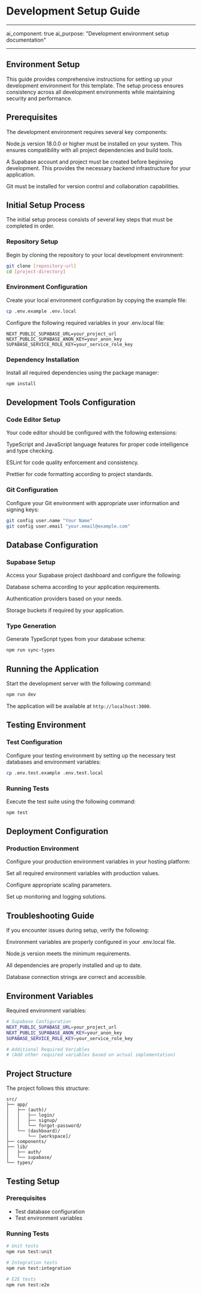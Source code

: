 # Development Setup Guide

---

ai_component: true
ai_purpose: "Development environment setup documentation"

---

## Environment Setup

This guide provides comprehensive instructions for setting up your development environment for this template. The setup process ensures consistency across all development environments while maintaining security and performance.

## Prerequisites

The development environment requires several key components:

Node.js version 18.0.0 or higher must be installed on your system. This ensures compatibility with all project dependencies and build tools.

A Supabase account and project must be created before beginning development. This provides the necessary backend infrastructure for your application.

Git must be installed for version control and collaboration capabilities.

## Initial Setup Process

The initial setup process consists of several key steps that must be completed in order.

### Repository Setup

Begin by cloning the repository to your local development environment:

```bash
git clone [repository-url]
cd [project-directory]
```

### Environment Configuration

Create your local environment configuration by copying the example file:

```bash
cp .env.example .env.local
```

Configure the following required variables in your .env.local file:

```
NEXT_PUBLIC_SUPABASE_URL=your_project_url
NEXT_PUBLIC_SUPABASE_ANON_KEY=your_anon_key
SUPABASE_SERVICE_ROLE_KEY=your_service_role_key
```

### Dependency Installation

Install all required dependencies using the package manager:

```bash
npm install
```

## Development Tools Configuration

### Code Editor Setup

Your code editor should be configured with the following extensions:

TypeScript and JavaScript language features for proper code intelligence and type checking.

ESLint for code quality enforcement and consistency.

Prettier for code formatting according to project standards.

### Git Configuration

Configure your Git environment with appropriate user information and signing keys:

```bash
git config user.name "Your Name"
git config user.email "your.email@example.com"
```

## Database Configuration

### Supabase Setup

Access your Supabase project dashboard and configure the following:

Database schema according to your application requirements.

Authentication providers based on your needs.

Storage buckets if required by your application.

### Type Generation

Generate TypeScript types from your database schema:

```bash
npm run sync-types
```

## Running the Application

Start the development server with the following command:

```bash
npm run dev
```

The application will be available at `http://localhost:3000`.

## Testing Environment

### Test Configuration

Configure your testing environment by setting up the necessary test databases and environment variables:

```bash
cp .env.test.example .env.test.local
```

### Running Tests

Execute the test suite using the following command:

```bash
npm test
```

## Deployment Configuration

### Production Environment

Configure your production environment variables in your hosting platform:

Set all required environment variables with production values.

Configure appropriate scaling parameters.

Set up monitoring and logging solutions.

## Troubleshooting Guide

If you encounter issues during setup, verify the following:

Environment variables are properly configured in your .env.local file.

Node.js version meets the minimum requirements.

All dependencies are properly installed and up to date.

Database connection strings are correct and accessible.

## Environment Variables

Required environment variables:

```bash
# Supabase Configuration
NEXT_PUBLIC_SUPABASE_URL=your_project_url
NEXT_PUBLIC_SUPABASE_ANON_KEY=your_anon_key
SUPABASE_SERVICE_ROLE_KEY=your_service_role_key

# Additional Required Variables
# (Add other required variables based on actual implementation)
```

## Project Structure

The project follows this structure:

```
src/
├── app/
│   ├── (auth)/
│   │   ├── login/
│   │   ├── signup/
│   │   └── forgot-password/
│   └── (dashboard)/
│       └── [workspace]/
├── components/
├── lib/
│   ├── auth/
│   └── supabase/
└── types/
```

## Testing Setup

### Prerequisites

- Test database configuration
- Test environment variables

### Running Tests

```bash
# Unit tests
npm run test:unit

# Integration tests
npm run test:integration

# E2E tests
npm run test:e2e
```
